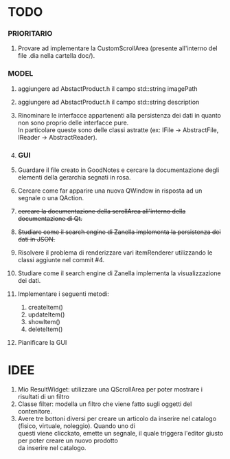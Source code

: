 # TODO

### PRIORITARIO
1. Provare ad implementare la CustomScrollArea (presente all'interno del file .dia nella cartella doc/).

### MODEL
1. aggiungere ad AbstactProduct.h il campo std::string imagePath
2. aggiungere ad AbstactProduct.h il campo std::string description 
3. Rinominare le interfacce appartenenti alla persistenza dei dati in quanto non sono proprio delle interfacce pure. <br>
    In particolare queste sono delle classi astratte (ex: IFile -> AbstractFile, IReader -> AbstractReader).

2. ### GUI 
1. Guardare il file creato in GoodNotes e cercare la documentazione degli elementi della gerarchia segnati in rosa. 
2. Cercare come far apparire una nuova QWindow in risposta ad un segnale o una QAction.
3. ~~cercare la documentazione della scrollArea all'interno della documentazione di Qt.~~
4. ~~Studiare come il search engine di Zanella implementa la persistenza dei dati in JSON.~~
5. Risolvere il problema di renderizzare vari itemRenderer utilizzando le classi aggiunte nel commit #4.
6. Studiare come il search engine di Zanella implementa la visualizzazione dei dati. 
7. Implementare i seguenti metodi:
    1. createItem()
    2. updateItem()
    3. showItem()
    4. deleteItem()
8. Pianificare la GUI

# IDEE

1. Mio ResultWidget: utilizzare una QScrollArea per poter mostrare i risultati di un filtro 
2. Classe filter: modella un filtro che viene fatto sugli oggetti del contenitore. 
3. Avere tre bottoni diversi per creare un articolo da inserire nel catalogo (fisico, virtuale, noleggio). Quando uno di <br> questi viene clicckato, emette un segnale, il quale triggera l'editor giusto per poter creare un nuovo prodotto <br>
da inserire nel catalogo.


